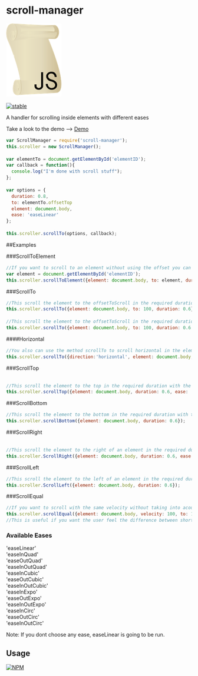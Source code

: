 # scroll-manager
![logo](https://raw.githubusercontent.com/maximobelen/assets/master/images/scroll-manager/scroll-manager.png)  

[![stable](http://badges.github.io/stability-badges/dist/stable.svg)](http://github.com/badges/stability-badges)

A handler for scrolling inside elements with different eases  
  
  Take a look to the demo --> [Demo](http://mbfassnacht.github.io/scroll-manager/)

```js
var ScrollManager = require('scroll-manager');
this.scroller = new ScrollManager();

var elementTo = document.getElementById('elementID');
var callback = function(){
  console.log("I'm done with scroll stuff");
};

var options = {
  duration: 0.8,
  to: elementTo.offsetTop
  element: document.body,
  ease: 'easeLinear'
};

this.scroller.scrollTo(options, callback);
```

##Examples  

###ScrollToElement 

```js
//If you want to scroll to an element without using the offset you can use:
var element = document.getElementById('elementID');
this.scroller.scrollToElement({element: document.body, to: element, duration: 0.6, ease: 'easeOutExpo'});

```

###ScrollTo  

```js
//This scroll the element to the offsetToScroll in the required duration with the default ease
this.scroller.scrollTo({element: document.body, to: 100, duration: 0.6});

//This scroll the element to the offsetToScroll in the required duration with the selected ease and finally execute the callback
this.scroller.scrollTo({element: document.body, to: 100, duration: 0.6, ease: 'easeOutCubic'}, callback);

```
####Horizontal
```js
//You also can use the method scrollTo to scroll horizontal in the element, you only need to set the direction  
this.scroller.scrollTo({direction:'horizontal', element: document.body, to: 100, duration: 0.6, ease: 'easeOutCubic'}, callback);

```
###ScrollTop  

```js

//This scroll the element to the top in the required duration with the selected ease and finally execute the callback
this.scroller.scrollTop({element: document.body, duration: 0.6, ease: 'easeOutCubic'}, callback);

```
###ScrollBottom  

```js
//This scroll the element to the bottom in the required duration with the default ease
this.scroller.scrollBottom({element: document.body, duration: 0.6});

```

###ScrollRight  

```js

//This scroll the element to the right of an element in the required duration with the selected ease and finally execute the callback
this.scroller.ScrollRight({element: document.body, duration: 0.6, ease: 'easeOutCubic'}, callback);

```
###ScrollLeft  

```js
//This scroll the element to the left of an element in the required duration with the default ease
this.scroller.ScrollLeft({element: document.body, duration: 0.6});

```
###ScrollEqual 

```js
//If you want to scroll with the same velocity without taking into acount the duration you can use:
this.scroller.scrollEqual({element: document.body, velocity: 100, to: 100, ease: 'easeOutCubic'});  
//This is useful if you want the user feel the difference between short and long distances.

```

### Available Eases  
'easeLinear'  
'easeInQuad'  
'easeOutQuad'  
'easeInOutQuad'  
'easeInCubic'  
'easeOutCubic'  
'easeInOutCubic'  
'easeInExpo'  
'easeOutExpo'  
'easeInOutExpo'  
'easeInCirc'  
'easeOutCirc'  
'easeInOutCirc'  

Note: If you dont choose any ease, easeLinear is going to be run.

## Usage

[![NPM](https://nodei.co/npm/scroll-manager.png)](https://www.npmjs.com/package/scroll-manager)
